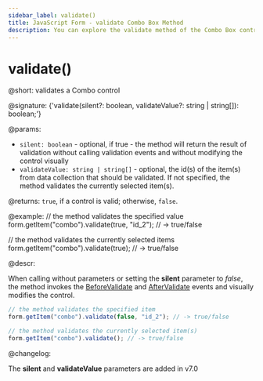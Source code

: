 ```yaml
---
sidebar_label: validate()
title: JavaScript Form - validate Combo Box Method 
description: You can explore the validate method of the Combo Box control of Form in the documentation of the DHTMLX JavaScript UI library. Browse developer guides and API reference, try out code examples and live demos, and download a free 30-day evaluation version of DHTMLX Suite.
---
```


# validate()

@short: validates a Combo control

@signature: {'validate(silent?: boolean, validateValue?: string | string[]): boolean;'}

@params:
- `silent: boolean` - optional, if true - the method will return the result of validation without calling validation events and without modifying the control visually
- `validateValue: string | string[]` - optional, the id(s) of the item(s) from data collection that should be validated. If not specified, the method validates the currently selected item(s).

@returns:
`true`, if a control is valid; otherwise, `false`.

@example:
// the method validates the specified value
form.getItem("combo").validate(true, "id_2"); // -> true/false

// the method validates the currently selected items
form.getItem("combo").validate(true); // -> true/false

@descr:

When calling without parameters or setting the **silent** parameter to *false*, the method invokes the [BeforeValidate](form/api/combo/combo_beforevalidate_event.md) and [AfterValidate](form/api/combo/combo_aftervalidate_event.md) events and visually modifies the control.

~~~js
// the method validates the specified item
form.getItem("combo").validate(false, "id_2"); // -> true/false

// the method validates the currently selected item(s)
form.getItem("combo").validate(); // -> true/false
~~~

@changelog: 

The **silent** and **validateValue** parameters are added in v7.0
